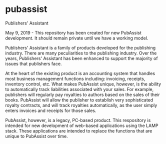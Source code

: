 # pubassist
Publishers' Assistant

May 9, 2019 - This repository has been created for new PubAssist development.  It should remain private until we have a working model.

Publishers' Assistant is a family of products developed for the publishing industry.  There are many peculiarities to the publishing industry.  Over the years, Publishers' Assistant has been enhanced to support the majority of issues that publishers face.  

At the heart of the existing product is an accounting system that handles most business management functions including: invoicing, receipts, inventory control, etc.  What makes PubAssist unique, however, is the ability to automatically track liabilities associated with your sales.  For example, publishers will regularly pay royalties to authors based on the sales of their books.  PubAssist will allow the publisher to establish very sophisticated royalty contracts, and will track royalties automatically, as the user simply enters invoices and receipts for those sales.

PubAssist, however, is a legacy, PC-based product.  This respository is intended for new development of web-based applications using the LAMP stack.  These applications are intended to replace the functions that are unique to PubAssist over time.
